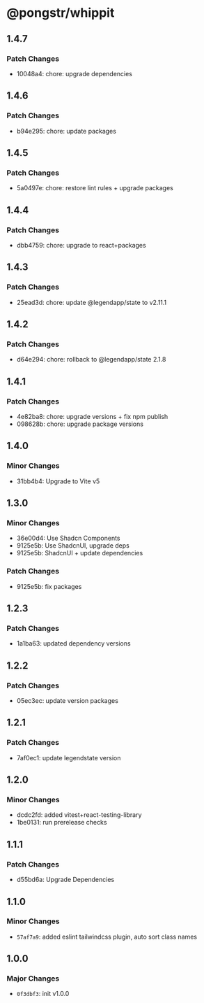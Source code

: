 # @pongstr/whippit

## 1.4.7

### Patch Changes

- 10048a4: chore: upgrade dependencies

## 1.4.6

### Patch Changes

- b94e295: chore: update packages

## 1.4.5

### Patch Changes

- 5a0497e: chore: restore lint rules + upgrade packages

## 1.4.4

### Patch Changes

- dbb4759: chore: upgrade to react+packages

## 1.4.3

### Patch Changes

- 25ead3d: chore: update @legendapp/state to v2.11.1

## 1.4.2

### Patch Changes

- d64e294: chore: rollback to @legendapp/state 2.1.8

## 1.4.1

### Patch Changes

- 4e82ba8: chore: upgrade versions + fix npm publish
- 098628b: chore: upgrade package versions

## 1.4.0

### Minor Changes

- 31bb4b4: Upgrade to Vite v5

## 1.3.0

### Minor Changes

- 36e00d4: Use Shadcn Components
- 9125e5b: Use ShadcnUI, upgrade deps
- 9125e5b: ShadcnUI + update dependencies

### Patch Changes

- 9125e5b: fix packages

## 1.2.3

### Patch Changes

- 1a1ba63: updated dependency versions

## 1.2.2

### Patch Changes

- 05ec3ec: update version packages

## 1.2.1

### Patch Changes

- 7af0ec1: update legendstate version

## 1.2.0

### Minor Changes

- dcdc2fd: added vitest+react-testing-library
- 1be0131: run prerelease checks

## 1.1.1

### Patch Changes

- d55bd6a: Upgrade Dependencies

## 1.1.0

### Minor Changes

- `57af7a9`: added eslint tailwindcss plugin, auto sort class names

## 1.0.0

### Major Changes

- `0f3dbf3`: init v1.0.0
